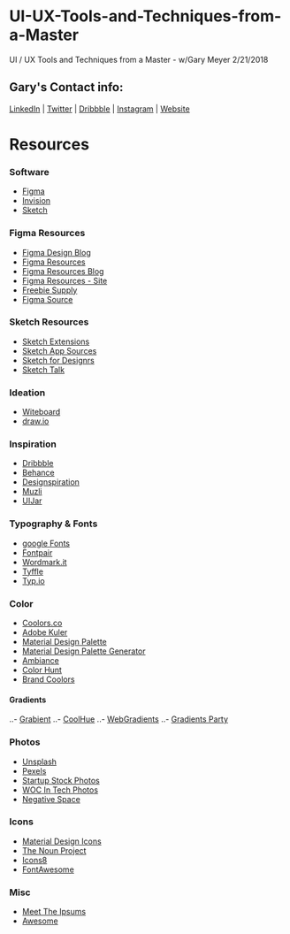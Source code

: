 # UI-UX-Tools-and-Techniques-from-a-Master
UI / UX Tools and Techniques from a Master - w/Gary Meyer 2/21/2018

## Gary's Contact info:
[LinkedIn](https://www.linkedin.com/in/gcmeyer/) | [Twitter](https://twitter.com/g_c_meyer) | [Dribbble](https://dribbble.com/gcmeyer) | [Instagram](https://www.instagram.com/g_c_meyer/) | [Website](http://garydo.es)

# Resources

### Software
- [Figma](figma.com)
- [Invision](https://www.invisionapp.com/)
- [Sketch](https://www.sketchapp.com/)

### Figma Resources
- [Figma Design Blog](https://blog.figma.com/)
- [Figma Resources](https://www.figma.com/resources)
- [Figma Resources Blog](https://medium.com/figma-resources)
- [Figma Resources - Site](https://www.figmaresources.com/)
- [Freebie Supply](https://freebiesupply.com/free-figma/)
- [Figma Source](https://figmasource.com/)

### Sketch Resources
- [Sketch Extensions](https://sketchapp.com/extensions/)
- [Sketch App Sources](https://www.sketchappsources.com/)
- [Sketch for Designrs](https://sketch.fordesignrs.com/)
- [Sketch Talk](https://sketchtalk.io/discussions)

### Ideation
- [Witeboard](https://witeboard.com/)
- [draw.io](https://www.draw.io/)

### Inspiration
- [Dribbble](https://dribbble.com/)
- [Behance](https://www.behance.net/)
- [Designspiration](https://www.designspiration.net/)
- [Muzli](https://muz.li/)
- [UIJar](https://uijar.com/)

### Typography & Fonts
- [google Fonts](https://fonts.google.com/)
- [Fontpair](http://fontpair.co/)
- [Wordmark.it](http://wordmark.it/)
- [Tyffle](https://tyffle.ml/)
- [Typ.io](http://typ.io/)

### Color
- [Coolors.co](https://coolors.co/)
- [Adobe Kuler](https://kuler.adobe.com/create/color-wheel/)
- [Material Design Palette](https://www.materialui.co/colors)
- [Material Design Palette Generator](http://www.materialpalette.com/)
- [Ambiance](http://ambiance.somethingjustlikethis.com/)
- [Color Hunt](http://colorhunt.co/)
- [Brand Coolors](https://brandcolors.net/)
#### Gradients
..- [Grabient](https://www.grabient.com/)
..- [CoolHue](https://webkul.github.io/coolhue/)
..- [WebGradients](https://webgradients.com/)
..- [Gradients Party](https://gradients.party/)

### Photos
- [Unsplash](unsplash.com)
- [Pexels](https://www.pexels.com/)
- [Startup Stock Photos](http://startupstockphotos.com/)
- [WOC In Tech Photos](https://www.wocintechchat.com/blog/wocintechphotos)
- [Negative Space](https://negativespace.co/)

### Icons
- [Material Design Icons](https://materialdesignicons.com/)
- [The Noun Project](https://thenounproject.com/)
- [Icons8](https://icons8.com/)
- [FontAwesome](https://fontawesome.com/)

### Misc
- [Meet The Ipsums](http://meettheipsums.com/)
- [Awesome](https://github.com/sindresorhus/awesome)
